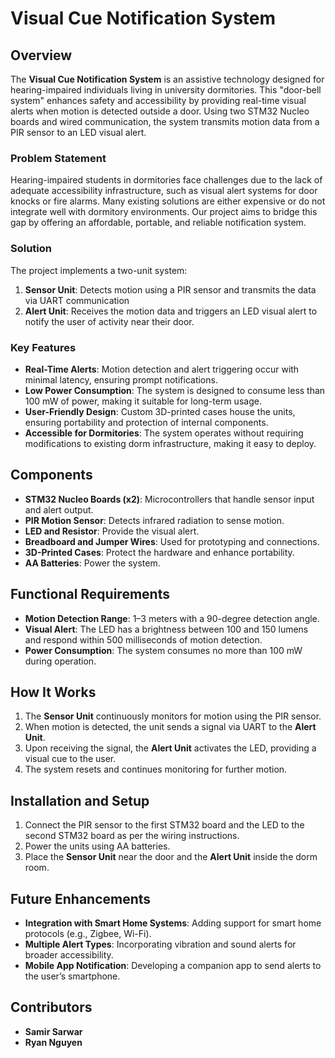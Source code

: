 # Visual Cue Notification System

## Overview
The **Visual Cue Notification System** is an assistive technology designed for hearing-impaired individuals living in university dormitories. This "door-bell system" enhances safety and accessibility by providing real-time visual alerts when motion is detected outside a door. Using two STM32 Nucleo boards and wired communication, the system transmits motion data from a PIR sensor to an LED visual alert.

### Problem Statement
Hearing-impaired students in dormitories face challenges due to the lack of adequate accessibility infrastructure, such as visual alert systems for door knocks or fire alarms. Many existing solutions are either expensive or do not integrate well with dormitory environments. Our project aims to bridge this gap by offering an affordable, portable, and reliable notification system.

### Solution
The project implements a two-unit system:
1. **Sensor Unit**: Detects motion using a PIR sensor and transmits the data via UART communication
2. **Alert Unit**: Receives the motion data and triggers an LED visual alert to notify the user of activity near their door.

### Key Features
- **Real-Time Alerts**: Motion detection and alert triggering occur with minimal latency, ensuring prompt notifications.
- **Low Power Consumption**: The system is designed to consume less than 100 mW of power, making it suitable for long-term usage.
- **User-Friendly Design**: Custom 3D-printed cases house the units, ensuring portability and protection of internal components.
- **Accessible for Dormitories**: The system operates without requiring modifications to existing dorm infrastructure, making it easy to deploy.

## Components
- **STM32 Nucleo Boards (x2)**: Microcontrollers that handle sensor input and alert output.
- **PIR Motion Sensor**: Detects infrared radiation to sense motion.
- **LED and Resistor**: Provide the visual alert.
- **Breadboard and Jumper Wires**: Used for prototyping and connections.
- **3D-Printed Cases**: Protect the hardware and enhance portability.
- **AA Batteries**: Power the system.

## Functional Requirements
- **Motion Detection Range**: 1–3 meters with a 90-degree detection angle.
- **Visual Alert**: The LED has a brightness between 100 and 150 lumens and respond within 500 milliseconds of motion detection.
- **Power Consumption**: The system consumes no more than 100 mW during operation.

## How It Works
1. The **Sensor Unit** continuously monitors for motion using the PIR sensor.
2. When motion is detected, the unit sends a signal via UART to the **Alert Unit**.
3. Upon receiving the signal, the **Alert Unit** activates the LED, providing a visual cue to the user.
4. The system resets and continues monitoring for further motion.

## Installation and Setup
1. Connect the PIR sensor to the first STM32 board and the LED to the second STM32 board as per the wiring instructions.
2. Power the units using AA batteries.
3. Place the **Sensor Unit** near the door and the **Alert Unit** inside the dorm room.

## Future Enhancements
- **Integration with Smart Home Systems**: Adding support for smart home protocols (e.g., Zigbee, Wi-Fi).
- **Multiple Alert Types**: Incorporating vibration and sound alerts for broader accessibility.
- **Mobile App Notification**: Developing a companion app to send alerts to the user’s smartphone.

## Contributors
- **Samir Sarwar**
- **Ryan Nguyen**
